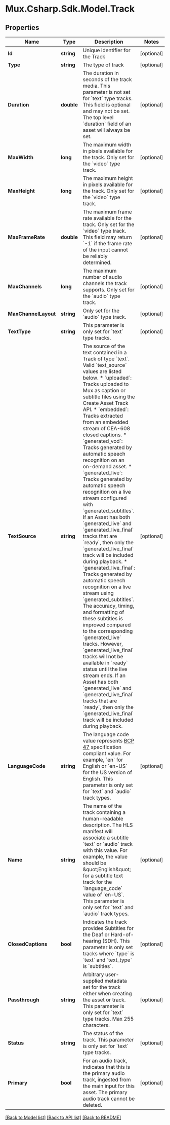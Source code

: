 # Mux.Csharp.Sdk.Model.Track

## Properties

Name | Type | Description | Notes
------------ | ------------- | ------------- | -------------
**Id** | **string** | Unique identifier for the Track | [optional] 
**Type** | **string** | The type of track | [optional] 
**Duration** | **double** | The duration in seconds of the track media. This parameter is not set for &#x60;text&#x60; type tracks. This field is optional and may not be set. The top level &#x60;duration&#x60; field of an asset will always be set. | [optional] 
**MaxWidth** | **long** | The maximum width in pixels available for the track. Only set for the &#x60;video&#x60; type track. | [optional] 
**MaxHeight** | **long** | The maximum height in pixels available for the track. Only set for the &#x60;video&#x60; type track. | [optional] 
**MaxFrameRate** | **double** | The maximum frame rate available for the track. Only set for the &#x60;video&#x60; type track. This field may return &#x60;-1&#x60; if the frame rate of the input cannot be reliably determined. | [optional] 
**MaxChannels** | **long** | The maximum number of audio channels the track supports. Only set for the &#x60;audio&#x60; type track. | [optional] 
**MaxChannelLayout** | **string** | Only set for the &#x60;audio&#x60; type track. | [optional] 
**TextType** | **string** | This parameter is only set for &#x60;text&#x60; type tracks. | [optional] 
**TextSource** | **string** | The source of the text contained in a Track of type &#x60;text&#x60;. Valid &#x60;text_source&#x60; values are listed below. * &#x60;uploaded&#x60;: Tracks uploaded to Mux as caption or subtitle files using the Create Asset Track API. * &#x60;embedded&#x60;: Tracks extracted from an embedded stream of CEA-608 closed captions. * &#x60;generated_vod&#x60;: Tracks generated by automatic speech recognition on an on-demand asset. * &#x60;generated_live&#x60;: Tracks generated by automatic speech recognition on a live stream configured with &#x60;generated_subtitles&#x60;. If an Asset has both &#x60;generated_live&#x60; and &#x60;generated_live_final&#x60; tracks that are &#x60;ready&#x60;, then only the &#x60;generated_live_final&#x60; track will be included during playback. * &#x60;generated_live_final&#x60;: Tracks generated by automatic speech recognition on a live stream using &#x60;generated_subtitles&#x60;. The accuracy, timing, and formatting of these subtitles is improved compared to the corresponding &#x60;generated_live&#x60; tracks. However, &#x60;generated_live_final&#x60; tracks will not be available in &#x60;ready&#x60; status until the live stream ends. If an Asset has both &#x60;generated_live&#x60; and &#x60;generated_live_final&#x60; tracks that are &#x60;ready&#x60;, then only the &#x60;generated_live_final&#x60; track will be included during playback.  | [optional] 
**LanguageCode** | **string** | The language code value represents [BCP 47](https://tools.ietf.org/html/bcp47) specification compliant value. For example, &#x60;en&#x60; for English or &#x60;en-US&#x60; for the US version of English. This parameter is only set for &#x60;text&#x60; and &#x60;audio&#x60; track types. | [optional] 
**Name** | **string** | The name of the track containing a human-readable description. The HLS manifest will associate a subtitle &#x60;text&#x60; or &#x60;audio&#x60; track with this value. For example, the value should be \&quot;English\&quot; for a subtitle text track for the &#x60;language_code&#x60; value of &#x60;en-US&#x60;. This parameter is only set for &#x60;text&#x60; and &#x60;audio&#x60; track types. | [optional] 
**ClosedCaptions** | **bool** | Indicates the track provides Subtitles for the Deaf or Hard-of-hearing (SDH). This parameter is only set tracks where &#x60;type&#x60; is &#x60;text&#x60; and &#x60;text_type&#x60; is &#x60;subtitles&#x60;. | [optional] 
**Passthrough** | **string** | Arbitrary user-supplied metadata set for the track either when creating the asset or track. This parameter is only set for &#x60;text&#x60; type tracks. Max 255 characters. | [optional] 
**Status** | **string** | The status of the track. This parameter is only set for &#x60;text&#x60; type tracks. | [optional] 
**Primary** | **bool** | For an audio track, indicates that this is the primary audio track, ingested from the main input for this asset. The primary audio track cannot be deleted. | [optional] 

[[Back to Model list]](../README.md#documentation-for-models) [[Back to API list]](../README.md#documentation-for-api-endpoints) [[Back to README]](../README.md)

